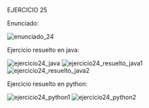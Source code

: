 EJERCICIO 25

Enunciado:

![enunciado_24](https://github.com/user-attachments/assets/adffd939-9dc8-4803-9e2a-0e1c928ef4fd)

Ejercicio resuelto en java:

![ejercicio24_java](https://github.com/user-attachments/assets/e5654866-8510-43b1-9834-67ca331ab55b)
![ejercicio24_resuelto_java1](https://github.com/user-attachments/assets/29f82119-ab15-4ea3-a0d3-0e3d5662430d)
![ejercicio24_resuelto_java2](https://github.com/user-attachments/assets/feeef3e8-02c9-4051-9228-e94247c835ec)

Ejercicio resuelto en python:

![ejercicio24_python1](https://github.com/user-attachments/assets/58d0d16b-583e-49eb-8088-44def4118d30)
![ejercicio24_python2](https://github.com/user-attachments/assets/85aeff30-6403-48cf-84fd-82e7a9de2b5f)
